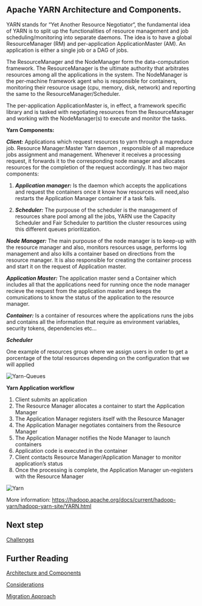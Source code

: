 
## Apache YARN Architecture and Components. ##

YARN stands for “Yet Another Resource Negotiator“, the fundamental idea of YARN is to split up the functionalities of resource management and job scheduling/monitoring into separate daemons. The idea is to have a global ResourceManager (RM) and per-application ApplicationMaster (AM). An application is either a single job or a DAG of jobs.

The ResourceManager and the NodeManager form the data-computation framework. The ResourceManager is the ultimate authority that arbitrates resources among all the applications in the system. The NodeManager is the per-machine framework agent who is responsible for containers, monitoring their resource usage (cpu, memory, disk, network) and reporting the same to the ResourceManager/Scheduler.

The per-application ApplicationMaster is, in effect, a framework specific library and is tasked with negotiating resources from the ResourceManager and working with the NodeManager(s) to execute and monitor the tasks.

**Yarn Components:**

***Client:*** Applications which request resources to yarn through a mapreduce job.
Resource Manager:Master Yarn daemon , responsible of all mapreduce jobs assignment and management. Whenever it receives a processing request, it forwards it to the corresponding node manager and allocates resources for the completion of the request accordingly. It has two major components:

1. ***Application manager:*** Is the daemon which accepts the applications and request the containers once it know how resources will need,also restarts the Application Manager container if a task fails.

2. ***Scheduler:*** The purpouse of the scheduler is the management of resources share pool among all the jobs, YARN use the Capacity Scheduler and Fair Scheduler to partition the cluster resources using this different queues prioritization.

***Node Manager:*** The main purpouse of the node manager is to keep-up with the resource manager and also, monitors resources usage, performs log management and also kills a container based on directions from the resource manager. It is also responsible for creating the container process and start it on the request of Application master.

***Application Master:*** The application master send a Container which includes all that the applications need for running once the node manager recieve the request from the application master and keeps the comunications to know the status of the application to the resource manager.

***Container:*** Is a container of resources where the applications runs the jobs and contains all the information that require as environment variables, security tokens, dependencies etc...


***Scheduler***

One example of resources group where we assign users in order to get a porcentage of the total resources depending on the configuration that we will applied 

![Yarn-Queues](https://user-images.githubusercontent.com/7907123/133262862-e252993d-3d0d-409d-a232-a4c0f6b1c0f1.png)


**Yarn Application workflow**

1. Client submits an application
2. The Resource Manager allocates a container to start the Application Manager
3. The Application Manager registers itself with the Resource Manager
4. The Application Manager negotiates containers from the Resource Manager
5. The Application Manager notifies the Node Manager to launch containers
6. Application code is executed in the container
7. Client contacts Resource Manager/Application Manager to monitor application’s status
8. Once the processing is complete, the Application Manager un-registers with the Resource Manager

![Yarn](https://user-images.githubusercontent.com/7907123/132715866-1ebaf075-9117-4ce2-b374-11dbf507b456.png)



More information: https://hadoop.apache.org/docs/current/hadoop-yarn/hadoop-yarn-site/YARN.html


## Next step

[Challenges](challenges.md)

## Further Reading 

[Architecture and Components](architecture-and-components.md)

[Considerations](considerations.md)

[Migration Approach](migration-approach.md)
